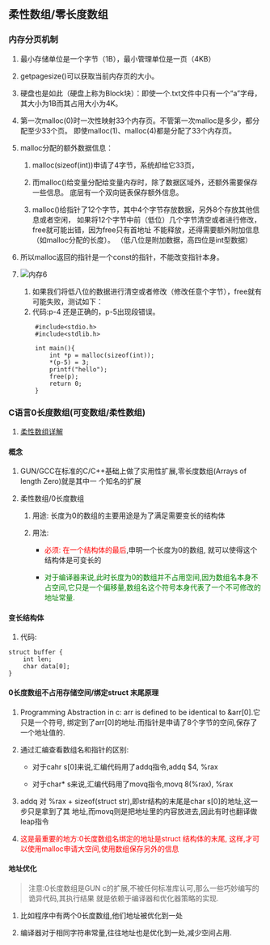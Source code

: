 ﻿## 柔性数组/零长度数组
### 内存分页机制
1. 最小存储单位是一个字节（1B），最小管理单位是一页（4KB）

2. getpagesize()可以获取当前内存页的大小。

3. 硬盘也是如此（硬盘上称为Block块）：即使一个.txt文件中只有一个“a”字母，
其大小为1B而其占用大小为4K。

4. 第一次malloc(0)时一次性映射33个内存页。不管第一次malloc是多少，都分配至少33个页。
即使malloc(1)、malloc(4)都是分配了33个内存页。

5. malloc分配的额外数据信息：
	1. malloc(sizeof(int))申请了4字节，系统却给它33页，

	2. 而malloc()给变量分配给变量内存时，除了数据区域外，还额外需要保存一些信息。
	底层有一个双向链表保存额外信息。

	3. malloc()给指针了12个字节，其中4个字节存放数据，另外8个存放其他信息或者空闲，
	如果将12个字节中前（低位）几个字节清空或者进行修改，free就可能出错，因为free只有首地址
	不能释放，还得需要额外附加信息（如malloc分配的长度）。
	（低八位是附加数据，高四位是int型数据）

6. 所以malloc返回的指针是一个const的指针，不能改变指针本身。

7. ![内存6](内存6.png)
	1. 如果我们将低八位的数据进行清空或者修改（修改任意个字节），free就有可能失败，测试如下： 
	2. 代码:p-4 还是正确的，p-5出现段错误。
	```
		#include<stdio.h>
		#include<stdlib.h>
		
		int main(){
			int *p = malloc(sizeof(int));
			*(p-5) = 3;
			printf("hello");
			free(p);
			return 0;
		}
	```

### C语言0长度数组(可变数组/柔性数组)
1. [柔性数组详解](https://blog.csdn.net/gatieme/article/details/64131322)

#### 概念
1. GUN/GCC在标准的C/C++基础上做了实用性扩展,零长度数组(Arrays of length Zero)就是其中一
个知名的扩展

2. 柔性数组/0长度数组
	1. 用途: 长度为0的数组的主要用途是为了满足需要变长的结构体

	2. 用法:
		- <font color=red>必须: 在一个结构体的最后</font>,申明一个长度为0的数组,
		就可以使得这个结构体是可变长的

		- <font color=green>对于编译器来说,此时长度为0的数组并不占用空间,因为数组名本身不
		占空间,它只是一个偏移量,数组名这个符号本身代表了一个不可修改的地址常量.</font>

#### 变长结构体
1. 代码:
```
struct buffer {
	int len;
	char data[0];
} 
```

#### 0长度数组不占用存储空间/绑定struct 末尾原理
1. Programming Abstraction in c: arr is defined to be identical to &arr[0].它只是一个符号,
绑定到了arr[0]的地址.而指针是申请了8个字节的空间,保存了一个地址值的.

2. 通过汇编查看数组名和指针的区别:
	- 对于cahr s[0]来说,汇编代码用了addq指令,addq $4, %rax

	- 对于char* s来说,汇编代码用了movq指令,movq 8(%rax), %rax

3. addq 对 %rax + sizeof(struct str),即str结构的末尾是char s[0]的地址,这一步只是拿到了其
地址,而movq则是把地址里的内容放进去,因此有时也翻译做leap指令

4. <font color=red>这是最重要的地方:0长度数组名绑定的地址是struct 结构体的末尾,
这样,才可以使用malloc申请大空间,使用数组保存另外的信息</font>

#### 地址优化
> 注意:0长度数组是GUN c的扩展,不被任何标准库认可,那么一些巧妙编写的诡异代码,其执行结果
就是依赖于编译器和优化器策略的实现.

1. 比如程序中有两个0长度数组,他们地址被优化到一处

2. 编译器对于相同字符串常量,往往地址也是优化到一处,减少空间占用.
